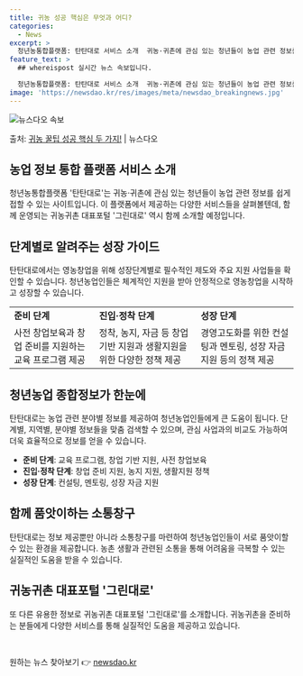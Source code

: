 ```yaml
---
title: 귀농 성공 핵심은 무엇과 어디?
categories:
  - News
excerpt: >
  청년농통합플랫폼: 탄탄대로 서비스 소개  귀농·귀촌에 관심 있는 청년들이 농업 관련 정보를 손쉽게 접할 수 …
feature_text: >
  ## whereispost 실시간 뉴스 속보입니다.

  청년농통합플랫폼: 탄탄대로 서비스 소개  귀농·귀촌에 관심 있는 청년들이 농업 관련 정보를 손쉽게 접할 수 …
image: 'https://newsdao.kr/res/images/meta/newsdao_breakingnews.jpg'
---
```


![뉴스다오 속보](https://newsdao.kr/res/images/meta/newsdao_breakingnews.jpg)

<p>출처: <a href="https://newsdao.kr/3982" rel="dofollow">귀농 꿀팁 성공 핵심 두 가지!</a> | 뉴스다오</p>

<h2 data-ke-size="size26">농업 정보 통합 플랫폼 서비스 소개</h2>
<p data-ke-size="size16">청년농통합플랫폼 '탄탄대로'는 귀농·귀촌에 관심 있는 청년들이 농업 관련 정보를 쉽게 접할 수 있는 사이트입니다. 이 플랫폼에서 제공하는 다양한 서비스들을 살펴볼텐데, 함께 운영되는 귀농귀촌 대표포털 '그린대로' 역시 함께 소개할 예정입니다.</p>

<h2 data-ke-size="size26">단계별로 알려주는 성장 가이드</h2>
<p data-ke-size="size16">탄탄대로에서는 영농창업을 위해 성장단계별로 필수적인 제도와 주요 지원 사업들을 확인할 수 있습니다. 청년농업인들은 체계적인 지원을 받아 안정적으로 영농창업을 시작하고 성장할 수 있습니다.</p>
<table>
	<tr>
		<td><b>준비 단계</b></td>
		<td><b>진입·정착 단계</b></td>
		<td><b>성장 단계</b></td>
	</tr>
	<tr>
		<td>사전 창업보육과 창업 준비를 지원하는 교육 프로그램 제공</td>
		<td>정착, 농지, 자금 등 창업기반 지원과 생활지원을 위한 다양한 정책 제공</td>
		<td>경영고도화를 위한 컨설팅과 멘토링, 성장 자금 지원 등의 정책 제공</td>
	</tr>
</table>

<h2 data-ke-size="size26">청년농업 종합정보가 한눈에</h2>
<p data-ke-size="size16">탄탄대로는 농업 관련 분야별 정보를 제공하여 청년농업인들에게 큰 도움이 됩니다. 단계별, 지역별, 분야별 정보들을 맞춤 검색할 수 있으며, 관심 사업과의 비교도 가능하여 더욱 효율적으로 정보를 얻을 수 있습니다.</p>
<ul>
	<li><b>준비 단계</b>: 교육 프로그램, 창업 기반 지원, 사전 창업보육</li>
	<li><b>진입·정착 단계</b>: 창업 준비 지원, 농지 지원, 생활지원 정책</li>
	<li><b>성장 단계</b>: 컨설팅, 멘토링, 성장 자금 지원</li>
</ul>

<h2 data-ke-size="size26">함께 품앗이하는 소통창구</h2>
<p data-ke-size="size16">탄탄대로는 정보 제공뿐만 아니라 소통창구를 마련하여 청년농업인들이 서로 품앗이할 수 있는 환경을 제공합니다. 농촌 생활과 관련된 소통을 통해 어려움을 극복할 수 있는 실질적인 도움을 받을 수 있습니다.</p>

<h2 data-ke-size="size26">귀농귀촌 대표포털 '그린대로'</h2>
<p data-ke-size="size16">또 다른 유용한 정보로 귀농귀촌 대표포털 '그린대로'를 소개합니다. 귀농귀촌을 준비하는 분들에게 다양한 서비스를 통해 실질적인 도움을 제공하고 있습니다.</p>

<p data-ke-size="size16">&nbsp;</p> 

원하는 뉴스 찾아보기 👉 <a href="https://newsdao.kr" rel="dofollow">newsdao.kr</a>


